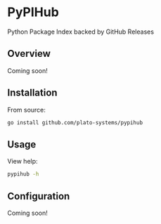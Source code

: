 # PyPIHub
Python Package Index backed by GitHub Releases

## Overview
Coming soon!

## Installation
From source:
```sh
go install github.com/plato-systems/pypihub
```

## Usage
View help:
```sh
pypihub -h
```

## Configuration
Coming soon!
